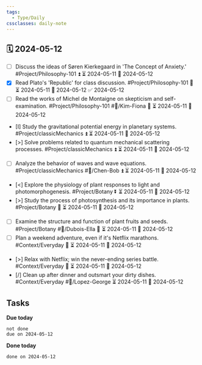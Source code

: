 ```yaml
---
tags:
  - Type/Daily
cssclasses: daily-note
---
```


## 🗓️ 2024-05-12

- [ ] Discuss the ideas of Søren Kierkegaard in 'The Concept of Anxiety.' #Project/Philosophy-101 ⏫ ⏳ 2024-05-11 📅 2024-05-12
- [x] Read Plato's 'Republic' for class discussion. #Project/Philosophy-101 🔽 ⏳ 2024-05-11 📅 2024-05-12 ✅ 2024-05-12
- [ ] Read the works of Michel de Montaigne on skepticism and self-examination. #Project/Philosophy-101 #👤/Kim-Fiona 🔽 ⏳ 2024-05-11 📅 2024-05-12
- [I] Study the gravitational potential energy in planetary systems. #Project/classicMechanics ⏫ ⏳ 2024-05-11 📅 2024-05-12
- [>] Solve problems related to quantum mechanical scattering processes. #Project/classicMechanics ⏫ ⏳ 2024-05-11 📅 2024-05-12
- [ ] Analyze the behavior of waves and wave equations. #Project/classicMechanics #👤/Chen-Bob ⏫ ⏳ 2024-05-11 📅 2024-05-12
- [<] Explore the physiology of plant responses to light and photomorphogenesis. #Project/Botany ⏬ ⏳ 2024-05-11 📅 2024-05-12
- [>] Study the process of photosynthesis and its importance in plants. #Project/Botany 🔽 ⏳ 2024-05-11 📅 2024-05-12
- [ ] Examine the structure and function of plant fruits and seeds. #Project/Botany #👤/Dubois-Ella 🔼 ⏳ 2024-05-11 📅 2024-05-12
- [ ] Plan a weekend adventure, even if it's Netflix marathons. #Context/Everyday 🔼 ⏳ 2024-05-11 📅 2024-05-12
- [>] Relax with Netflix; win the never-ending series battle. #Context/Everyday 🔼 ⏳ 2024-05-11 📅 2024-05-12
- [/] Clean up after dinner and outsmart your dirty dishes. #Context/Everyday #👤/Lopez-George ⏳ 2024-05-11 📅 2024-05-12

## Tasks

**Due today**

```tasks
not done
due on 2024-05-12
```

**Done today**

```tasks
done on 2024-05-12
```
            